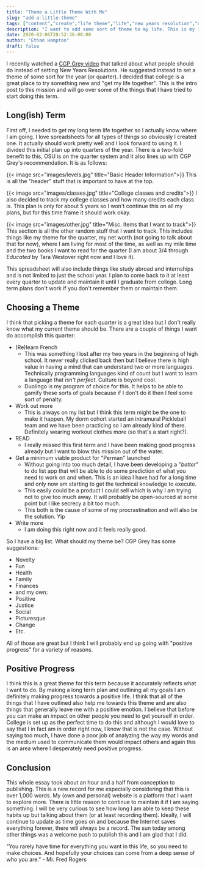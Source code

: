 ```yaml
---
title: "Theme a Little Theme With Me"
slug: "add-a-little-theme"
tags: ["content","create","life theme","life","new years resolution","new", "plan"]
description: "I want to add some sort of theme to my life. This is my intro post to making that happen"
date: 2020-02-06T20:52:36-08:00
author: "Ethan Hampton"
draft: false
---
```

I recently watched a [CGP Grey video](https://www.youtube.com/watch?v=NVGuFdX5guE) that talked about what people should do instead of setting New Years Resolutions. He suggested instead to set a theme of some sort for the year (or quarter). I decided that college is a great place to try something new and "get my life together". This is the intro post to this mission and will go over some of the things that I have tried to start doing this term.

<!--more-->
## Long(ish) Term
First off, I needed to get my long term life together so I actually know where I am going. I love spreadsheets for all types of things so obviously I created one. It actually should work pretty well and I look forward to using it. I divided this initial plan up into quarters of the year. There is a two-fold benefit to this, OSU is on the quarter system and it also lines up with CGP Grey's recommendation. It is as follows:

{{< image src="images/levels.jpg" title="Basic Header Information">}}
This is all the "header" stuff that is important to have at the top.

{{< image src="images/classes.jpg" title="College classes and credits">}}
I also decided to track my college classes and how many credits each class is. This plan is only for about 5 years so I won't continue this on all my plans, but for this time frame it should work okay. 

{{< image src="images/other.jpg" title="Misc. Items that I want to track">}}
This section is all the other random stuff that I want to track. This includes things like my theme for the quarter, my net worth (not going to talk about that for now), where I am living for most of the time, as well as my mile time and the two books I want to read for the quarter (I am about 3/4 through *Educated* by Tara Westover right now and I love it). 

This spreadsheet will also include things like study abroad and internships and is not limited to just the school year. I plan to come back to it at least every quarter to update and maintain it until I graduate from college. Long term plans don't work if you don't remember them or maintain them. 

## Choosing a Theme
I think that picking a theme for each quarter is a great idea but I don't really know what my current theme should be. There are a couple of things I want do accomplish this quarter:

- (Re)learn French
	+ This was something I lost after my two years in the beginning of high school. It never really clicked back then but I believe there is high value in having a mind that can understand two or more languages. Technically programming languages kind of count but I want to learn a language that *isn't perfect*. Culture is beyond cool.
	+ Duolingo is my program of choice for this. It helps to be able to gamify these sorts of goals because if I don't do it then I feel some sort of penalty.
- Work out more
	+ This is always on my list but I think this term might be the one to make it happen. My dorm cohort started an intramural Pickleball team and we have been practicing so I am already kind of there. Definitely wearing workout clothes more (so that's a start right?).
- READ
	+ I really missed this first term and I have been making good progress already but I want to blow this mission out of the water.
- Get a minimum viable product for "Perman" launched
	+ Without going into too much detail, I have been developing a "*better*" to do list app that will be able to do some prediction of what you need to work on and when. This is an idea I have had for a long time and only now am starting to get the technical knowledge to execute. 
	+ This easily could be a product I could sell which is why I am trying not to give too much away. It will probably be open-sourced at some point but I like secrecy a bit too much. 
	+ This both is the cause of some of my procrastination and will also be the solution. Yip
- Write more
	+ I am doing this right now and it feels really good.
	
So I have a big list. What should my theme be? CGP Grey has some suggestions:

- Novelty
- Fun
- Health
- Family
- Finances
- and my own:
- Positive
- Justice
- Social
- Picturesque
- Change
- Etc.

All of those are great but I think I will probably end up going with "positive progress" for a variety of reasons.

## Positive Progress
I think this is a great theme for this term because it accurately reflects what I want to do. By making a long term plan and outlining all my goals I am definitely making progress towards a positive life. I think that all of the things that I have outlined also help me towards this theme and are also things that generally leave me with a positive emotion. I believe that before you can make an impact on other people you need to get yourself in order. College is set up as the perfect time to do this and although I would love to say that I in fact am in order right now, I know that is not the case. Without saying too much, I have done a poor job of analyzing the way my words and the medium used to communicate them would impact others and again this is an area where I desperately need positive progress. 

## Conclusion
This whole essay took about an hour and a half from conception to publishing. This is a new record for me especially considering that this is over 1,000 words. My (own and personal) website is a platform that I want to explore more. There is little reason to continue to maintain it if I am saying something.  I will be very curious to see how long I am able to keep these habits up but talking about them (or at least recording them). Ideally, I will continue to update as time goes on and because the Internet saves everything forever, there will always be a record. The sun today among other things was a welcome push to publish this and I am glad that I did. 

"You rarely have time for everything you want in this life, so you need to make choices. And hopefully your choices can come from a deep sense of who you are." - Mr. Fred Rogers
